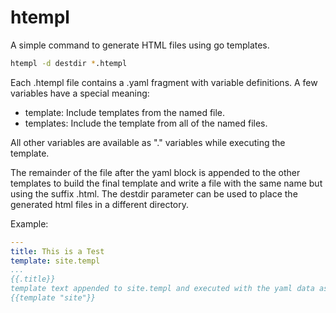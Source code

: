 # htempl

A simple command to generate HTML files using go templates.

```sh
htempl -d destdir *.htempl
```

Each .htempl file contains a .yaml fragment with variable definitions. A few variables have a special meaning:

* template: Include templates from the named file.
* templates: Include the template from all of the named files.

All other variables are available as "." variables while executing the template.

The remainder of the file after the yaml block is appended to the other templates to build the final template and write a file with the same name but using the suffix .html. The destdir parameter can be used to place the generated html files in a different directory.

Example:

```yaml
---
title: This is a Test
template: site.templ
...
{{.title}}
template text appended to site.templ and executed with the yaml data as dot.
{{template "site"}}
```
